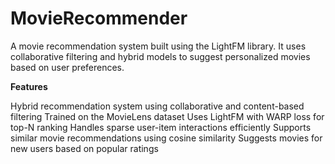 # MovieRecommender
A movie recommendation system built using the LightFM library. It uses collaborative filtering and hybrid models to suggest personalized movies based on user preferences.

**Features**

Hybrid recommendation system using collaborative and content-based filtering
Trained on the MovieLens dataset
Uses LightFM with WARP loss for top-N ranking
Handles sparse user-item interactions efficiently
Supports similar movie recommendations using cosine similarity
Suggests movies for new users based on popular ratings
